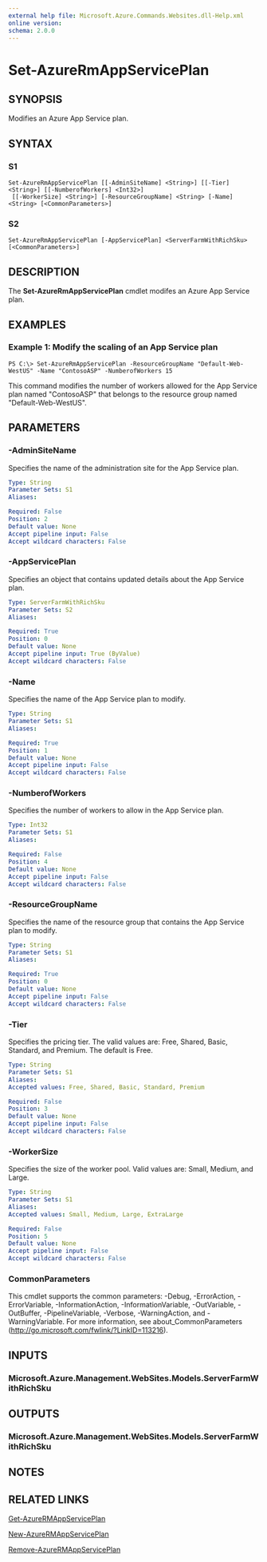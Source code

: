 ```yaml
---
external help file: Microsoft.Azure.Commands.Websites.dll-Help.xml
online version:
schema: 2.0.0
---
```


# Set-AzureRmAppServicePlan

## SYNOPSIS
Modifies an Azure App Service plan.

## SYNTAX

### S1
```
Set-AzureRmAppServicePlan [[-AdminSiteName] <String>] [[-Tier] <String>] [[-NumberofWorkers] <Int32>]
 [[-WorkerSize] <String>] [-ResourceGroupName] <String> [-Name] <String> [<CommonParameters>]
```

### S2
```
Set-AzureRmAppServicePlan [-AppServicePlan] <ServerFarmWithRichSku> [<CommonParameters>]
```

## DESCRIPTION
The **Set-AzureRmAppServicePlan** cmdlet modifes an Azure App Service plan.

## EXAMPLES

### Example 1: Modify the scaling of an App Service plan
```
PS C:\> Set-AzureRmAppServicePlan -ResourceGroupName "Default-Web-WestUS" -Name "ContosoASP" -NumberofWorkers 15
```

This command modifies the number of workers allowed for the App Service plan named "ContosoASP" that belongs to the resource group named "Default-Web-WestUS".

## PARAMETERS

### -AdminSiteName
Specifies the name of the administration site for the App Service plan.

```yaml
Type: String
Parameter Sets: S1
Aliases:

Required: False
Position: 2
Default value: None
Accept pipeline input: False
Accept wildcard characters: False
```

### -AppServicePlan
Specifies an object that contains updated details about the App Service plan.

```yaml
Type: ServerFarmWithRichSku
Parameter Sets: S2
Aliases:

Required: True
Position: 0
Default value: None
Accept pipeline input: True (ByValue)
Accept wildcard characters: False
```

### -Name
Specifies the name of the App Service plan to modify.

```yaml
Type: String
Parameter Sets: S1
Aliases:

Required: True
Position: 1
Default value: None
Accept pipeline input: False
Accept wildcard characters: False
```

### -NumberofWorkers
Specifies the number of workers to allow in the App Service plan.

```yaml
Type: Int32
Parameter Sets: S1
Aliases:

Required: False
Position: 4
Default value: None
Accept pipeline input: False
Accept wildcard characters: False
```

### -ResourceGroupName
Specifies the name of the resource group that contains the App Service plan to modify.

```yaml
Type: String
Parameter Sets: S1
Aliases:

Required: True
Position: 0
Default value: None
Accept pipeline input: False
Accept wildcard characters: False
```

### -Tier
Specifies the pricing tier. The valid values are: Free, Shared, Basic, Standard, and Premium.
The default is Free.

```yaml
Type: String
Parameter Sets: S1
Aliases:
Accepted values: Free, Shared, Basic, Standard, Premium

Required: False
Position: 3
Default value: None
Accept pipeline input: False
Accept wildcard characters: False
```

### -WorkerSize
Specifies the size of the worker pool.
Valid values are: Small, Medium, and Large.

```yaml
Type: String
Parameter Sets: S1
Aliases:
Accepted values: Small, Medium, Large, ExtraLarge

Required: False
Position: 5
Default value: None
Accept pipeline input: False
Accept wildcard characters: False
```

### CommonParameters
This cmdlet supports the common parameters: -Debug, -ErrorAction, -ErrorVariable, -InformationAction, -InformationVariable, -OutVariable, -OutBuffer, -PipelineVariable, -Verbose, -WarningAction, and -WarningVariable. For more information, see about_CommonParameters (<http://go.microsoft.com/fwlink/?LinkID=113216>).

## INPUTS

### Microsoft.Azure.Management.WebSites.Models.ServerFarmWithRichSku

## OUTPUTS

### Microsoft.Azure.Management.WebSites.Models.ServerFarmWithRichSku

## NOTES

## RELATED LINKS

[Get-AzureRMAppServicePlan](./Get-AzureRMAppServicePlan.md)

[New-AzureRMAppServicePlan](./New-AzureRMAppServicePlan.md)

[Remove-AzureRMAppServicePlan](./Remove-AzureRMAppServicePlan.md)
